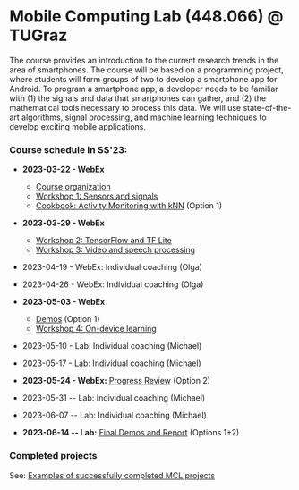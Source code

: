 # Mobile Computing Lab (448.066) @ TUGraz

The course provides an introduction to the current research trends in the area of smartphones. The course will be based on a programming project, where students will form groups of two to develop a smartphone app for Android. To program a smartphone app, a developer needs to be familiar with (1) the signals and data that smartphones can gather, and (2) the mathematical tools necessary to process this data. We will use state-of-the-art algorithms, signal processing, and machine learning techniques to develop exciting mobile applications.

### Course schedule in SS'23:

*    __2023-03-22 - WebEx__ 
		* [Course organization](https://github.com/osaukh/mobile_computing_lab/blob/master/Course_Organization.md)
		* [Workshop 1: Sensors and signals](https://github.com/osaukh/mobile_computing_lab/blob/master/WS01__Sensors_and_Signals.md)
		* [Cookbook: Activity Monitoring with kNN](https://github.com/osaukh/mobile_computing_lab/blob/master/Cookbook__ActivityMonitoring_with_kNN.md) (Option 1)
*    __2023-03-29 - WebEx__ 
		* [Workshop 2: TensorFlow and TF Lite](https://github.com/osaukh/mobile_computing_lab/blob/master/WS02__TensorFlow_and_TFLite.md)
		* [Workshop 3: Video and speech processing](https://github.com/osaukh/mobile_computing_lab/blob/master/WS03__Speech_Processing.md)

*    2023-04-19 - WebEx: Individual coaching (Olga)
*    2023-04-26 - WebEx: Individual coaching (Olga)
*    __2023-05-03 - WebEx__ 
		* [Demos](https://github.com/osaukh/mobile_computing_lab/blob/master/Progress_Reviews.md) (Option 1)
		* [Workshop 4: On-device learning](https://github.com/osaukh/mobile_computing_lab/blob/master/WS04__OnDevice_TransferLearning.md)
*    2023-05-10 - Lab: Individual coaching (Michael)
*    2023-05-17 - Lab: Individual coaching (Michael)
*    __2023-05-24 - WebEx:__ [Progress Review](https://github.com/osaukh/mobile_computing_lab/blob/master/Progress_Reviews.md) (Option 2)
*    2023-05-31 -- Lab: Individual coaching (Michael)
*    2023-06-07 -- Lab: Individual coaching (Michael)
*    __2023-06-14 -- Lab:__ [Final Demos and Report](https://github.com/osaukh/mobile_computing_lab/blob/master/Final_Demo_and_Report.md) (Options 1+2)


### Completed projects
See: [Examples of successfully completed MCL projects](http://www.olgasaukh.com/mcl.html)
